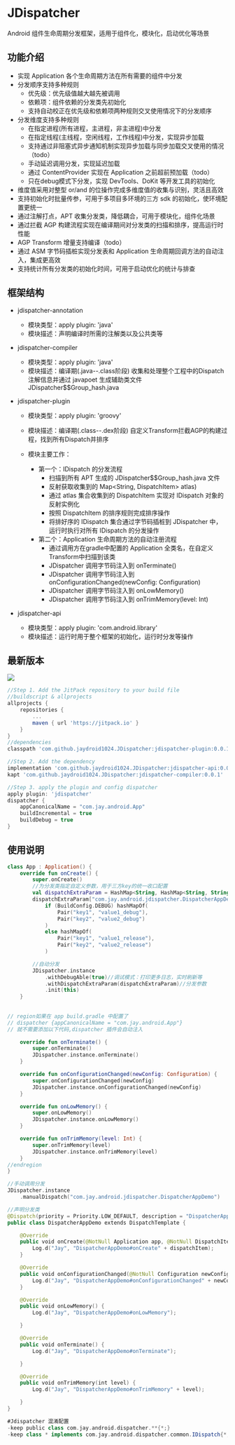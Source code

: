 # JDispatcher
Android 组件生命周期分发框架，适用于组件化，模块化，启动优化等场景


## 功能介绍

- 实现 Application 各个生命周期方法在所有需要的组件中分发
- 分发顺序支持多种规则
  - 优先级：优先级值越大越先被调用
  - 依赖项：组件依赖的分发类先初始化
  - 支持自动校正在优先级和依赖项两种规则交叉使用情况下的分发顺序
- 分发维度支持多种规则
  - 在指定进程(所有进程，主进程，非主进程)中分发
  - 在指定线程(主线程，空闲线程，工作线程)中分发，实现异步加载
  - 支持通过非阻塞式异步通知机制实现异步加载与同步加载交叉使用的情况（todo）
  - 手动延迟调用分发，实现延迟加载
  - 通过 ContentProvider 实现在 Application 之前超前预加载（todo）
  - 只在debug模式下分发，实现 DevTools、DoKit 等开发工具的初始化
- 维度值采用对整型 or/and 的位操作完成多维度值的收集与识别，灵活且高效
- 支持初始化时批量传参，可用于多项目多环境的三方 sdk 的初始化，使环境配置更统一
- 通过注解打点，APT 收集分发类，降低耦合，可用于模块化，组件化场景
- 通过拦截 AGP 构建流程实现在编译期间对分发类的扫描和排序，提高运行时性能
- AGP Transform 增量支持编译（todo）
- 通过 ASM 字节码插桩实现分发表和 Application  生命周期回调方法的自动注入，集成更高效
- 支持统计所有分发类的初始化时间，可用于启动优化的统计与排查



## 框架结构

- jdispatcher-annotation
  - 模块类型：apply plugin: 'java'
  - 模块描述：声明编译时所需的注解类以及公共类等

- jdispatcher-compiler
  - 模块类型：apply plugin: 'java'
  - 模块描述：编译期(.java--.class阶段) 收集和处理整个工程中的Dispatch注解信息并通过 javapoet 生成辅助类文件 JDispatcher$$Group_hash.java 

- jdispatcher-plugin

  - 模块类型：apply plugin: 'groovy'

  - 模块描述：编译期(.class--.dex阶段) 自定义Transform拦截AGP的构建过程，找到所有Dispatch并排序

  - 模块主要工作：
    - 第一个：IDispatch 的分发流程
      - 扫描到所有 APT 生成的 JDispatcher$$Group_hash.java 文件
      - 反射获取收集到的 Map<String, DispatchItem> atlas)
      - 通过 atlas 集合收集到的 DispatchItem 实现对 IDispatch 对象的反射实例化
      - 按照 DispatchItem 的排序规则完成排序操作
      - 将排好序的 IDispatch 集合通过字节码插桩到 JDispatcher 中，运行时执行对所有 IDispatch 的分发操作
    - 第二个：Application 生命周期方法的自动注册流程
      - 通过调用方在gradle中配置的 Application 全类名，在自定义Transform中扫描到该类
      - JDispatcher 调用字节码注入到 onTerminate()
      - JDispatcher 调用字节码注入到 onConfigurationChanged(newConfig: Configuration)
      - JDispatcher 调用字节码注入到 onLowMemory()
      - JDispatcher 调用字节码注入到 onTrimMemory(level: Int)
- jdispatcher-api
  - 模块类型：apply plugin: 'com.android.library'
  - 模块描述：运行时用于整个框架的初始化，运行时分发等操作



## 最新版本

[![](https://jitpack.io/v/jaydroid1024/JDispatcher.svg)](https://jitpack.io/#jaydroid1024/JDispatcher)

```groovy
//Step 1. Add the JitPack repository to your build file
//buildscript & allprojects
allprojects {
    repositories {
        ...
        maven { url 'https://jitpack.io' }
    }
}
//dependencies
classpath 'com.github.jaydroid1024.JDispatcher:jdispatcher-plugin:0.0.1'

//Step 2. Add the dependency
implementation 'com.github.jaydroid1024.JDispatcher:jdispatcher-api:0.0.1'
kapt 'com.github.jaydroid1024.JDispatcher:jdispatcher-compiler:0.0.1'

//Step 3. apply the plugin and config dispatcher
apply plugin: 'jdispatcher'
dispatcher {
    appCanonicalName = "com.jay.android.App"
    buildIncremental = true
    buildDebug = true
}

```



## 使用说明

```kotlin
class App : Application() {
    override fun onCreate() {
        super.onCreate()
        //为分发类指定自定义参数，用于三方key的统一收口配置
        val dispatchExtraParam = HashMap<String, HashMap<String, String>>()
        dispatchExtraParam["com.jay.android.jdispatcher.DispatcherAppDemo"] =
            if (BuildConfig.DEBUG) hashMapOf(
                Pair("key1", "value1_debug"),
                Pair("key2", "value2_debug")
            )
            else hashMapOf(
                Pair("key1", "value1_release"),
                Pair("key2", "value2_release")
            )

        //自动分发
        JDispatcher.instance
            .withDebugAble(true)//调试模式：打印更多日志，实时刷新等
            .withDispatchExtraParam(dispatchExtraParam)//分发参数
            .init(this)
    }
  
  
// region如果在 app build.gradle 中配置了
// dispatcher {appCanonicalName = "com.jay.android.App"}
// 就不需要添加以下代码,dispatcher 插件会自动注入

    override fun onTerminate() {
        super.onTerminate()
        JDispatcher.instance.onTerminate()
    }

    override fun onConfigurationChanged(newConfig: Configuration) {
        super.onConfigurationChanged(newConfig)
        JDispatcher.instance.onConfigurationChanged(newConfig)
    }

    override fun onLowMemory() {
        super.onLowMemory()
        JDispatcher.instance.onLowMemory()
    }

    override fun onTrimMemory(level: Int) {
        super.onTrimMemory(level)
        JDispatcher.instance.onTrimMemory(level)
    }
//endregion
}
```



```kotlin
//手动调用分发
JDispatcher.instance
    .manualDispatch("com.jay.android.jdispatcher.DispatcherAppDemo")
```




```kotlin
//声明分发类
@Dispatch(priority = Priority.LOW_DEFAULT, description = "DispatcherAppDemo")
public class DispatcherAppDemo extends DispatchTemplate {

    @Override
    public void onCreate(@NotNull Application app, @NotNull DispatchItem dispatchItem) {
        Log.d("Jay", "DispatcherAppDemo#onCreate" + dispatchItem);
    }

    @Override
    public void onConfigurationChanged(@NotNull Configuration newConfig) {
        Log.d("Jay", "DispatcherAppDemo#onConfigurationChanged" + newConfig);
    }

    @Override
    public void onLowMemory() {
        Log.d("Jay", "DispatcherAppDemo#onLowMemory");

    }

    @Override
    public void onTerminate() {
        Log.d("Jay", "DispatcherAppDemo#onTerminate");

    }

    @Override
    public void onTrimMemory(int level) {
        Log.d("Jay", "DispatcherAppDemo#onTrimMemory" + level);

    }
}
```



```groovy
#Jdispatcher 混淆配置
-keep public class com.jay.android.dispatcher.**{*;}
-keep class * implements com.jay.android.dispatcher.common.IDispatch{*;}
```



